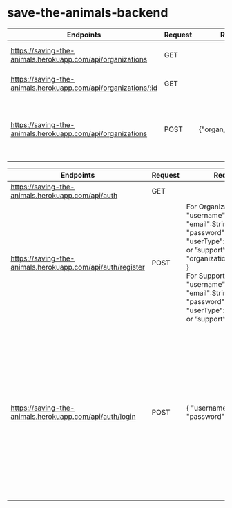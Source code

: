 # save-the-animals-backend

| Endpoints                                                      | Request | Required                | Response                                                                                              |
|----------------------------------------------------------------|---------|-------------------------|-------------------------------------------------------------------------------------------------------|
| https://saving-the-animals.herokuapp.com/api/organizations     | GET     |                         | The whole list of Organizations                                                                       |
| https://saving-the-animals.herokuapp.com/api/organizations/:id | GET     |                         | {"id": Integer, "organ_name": String}                                                               |
| https://saving-the-animals.herokuapp.com/api/organizations     | POST    | {"organ_name":String} | {"message": "Added organization", "organization": {"Id": Integer,    "organ_name": String    } } |



| Endpoints                                                  | Request | Required                                                                                                                                                                                                                                                      | Response                                                                                                                                                                                                                                                           |
|------------------------------------------------------------|---------|---------------------------------------------------------------------------------------------------------------------------------------------------------------------------------------------------------------------------------------------------------------|--------------------------------------------------------------------------------------------------------------------------------------------------------------------------------------------------------------------------------------------------------------------|
| https://saving-the-animals.herokuapp.com/api/auth          | GET     |                                                                                                                                                                                                                                                               | The whole list of users                                                                                                                                                                                                                                            |
| https://saving-the-animals.herokuapp.com/api/auth/register | POST    | For Organization: { "username":String, "email":String, "password":String, "userType":"organization" or ”support”, "organization_id":Integer } <br> For Support: { "username":String, "email":String, "password":String, "userType":"organization" or ”support” } | { "message": "Account created!" }                                                                                                                                                                                                                                  |
| https://saving-the-animals.herokuapp.com/api/auth/login    | POST    | { "username":String, "password":String }                                                                                                                                                                                                                      | For Organization: { "message": "Hi! username", "token": String, "username": String, "userType": "organization", "organ_name": String, “organ_id”:Integer } <br> For Support: { "message": "Hi! username", "token": String, "username": String, "userType": "support" } |